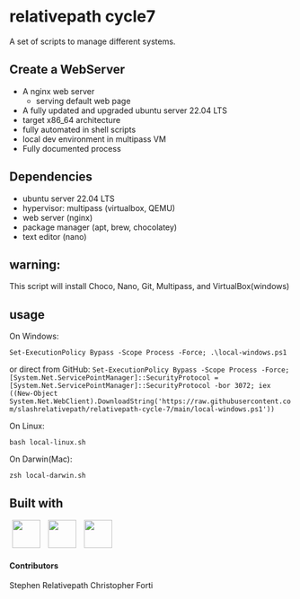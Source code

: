 # relativepath cycle7

A set of scripts to manage different systems.

## Create a WebServer

- A nginx web server
  - serving default web page
- A fully updated and upgraded ubuntu server 22.04 LTS
- target x86_64 architecture
- fully automated in shell scripts
- local dev environment in multipass VM
- Fully documented process

## Dependencies

- ubuntu server 22.04 LTS
- hypervisor: multipass (virtualbox, QEMU)
- web server (nginx)
- package manager (apt, brew, chocolatey)
- text editor (nano)

## warning:

This script will install Choco, Nano, Git, Multipass, and VirtualBox(windows)

## usage

On Windows:

`Set-ExecutionPolicy Bypass -Scope Process -Force; .\local-windows.ps1`

or direct from GitHub:
`Set-ExecutionPolicy Bypass -Scope Process -Force; [System.Net.ServicePointManager]::SecurityProtocol = [System.Net.ServicePointManager]::SecurityProtocol -bor 3072; iex ((New-Object System.Net.WebClient).DownloadString('https://raw.githubusercontent.com/slashrelativepath/relativepath-cycle-7/main/local-windows.ps1'))`

On Linux:

`bash local-linux.sh`

On Darwin(Mac):

`zsh local-darwin.sh`

## Built with

<p>
<img src="https://cdn.jsdelivr.net/gh/devicons/devicon/icons/bash/bash-plain.svg" height="50" width="50" hspace="5px" />
<img src="https://cdn.jsdelivr.net/gh/devicons/devicon/icons/powershell/powershell-plain.svg" height="50" width="50" hspace="5px" />
<img src="https://cdn.jsdelivr.net/gh/devicons/devicon/icons/linux/linux-plain.svg" height="50" width="50" hspace="5px" />
</p>

#### Contributors

Stephen Relativepath
Christopher Forti
